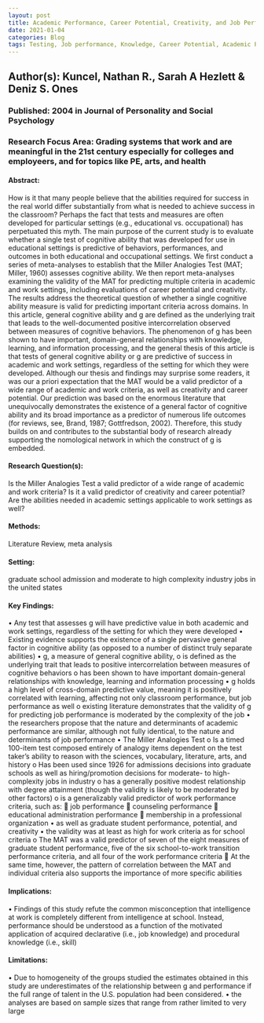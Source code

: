 ```yaml
---
layout: post
title: Academic Performance, Career Potential, Creativity, and Job Performance: Can One Construct Predict Them All?
date: 2021-01-04
categories: Blog
tags: Testing, Job performance, Knowledge, Career Potential, Academic Performance, Graduate School, g, Cognitive Ability
---
```


## Author(s): Kuncel, Nathan R., Sarah A Hezlett & Deniz S. Ones

### Published: 2004 in Journal of Personality and Social Psychology

### Research Focus Area: Grading systems that work and are meaningful in the 21st century especially for colleges and employeers, and for topics like PE, arts, and health

#### Abstract:
How is it that many people believe that the abilities required for success in the real world differ substantially from what is needed to achieve success in the classroom? Perhaps the fact that tests and measures are often developed for particular settings (e.g., educational vs. occupational) has perpetuated this myth. The main purpose of the current study is to evaluate whether a single test of cognitive ability that was developed for use in educational settings is predictive of behaviors, performances, and outcomes in both educational and occupational settings. We first conduct a series of meta-analyses to establish that the Miller Analogies Test (MAT; Miller, 1960) assesses cognitive ability. We then report meta-analyses examining the validity of the MAT for predicting multiple criteria in academic and work settings, including evaluations of career potential and creativity. The results address the theoretical question of whether a single cognitive ability measure is valid for predicting important criteria across domains. In this article, general cognitive ability and g are defined as the underlying trait that leads to the well-documented positive intercorrelation observed between measures of cognitive behaviors. The phenomenon of g has been shown to have important, domain-general relationships with knowledge, learning, and information processing, and the general thesis of this article is that tests of general cognitive ability or g are predictive of success in academic and work settings, regardless of the setting for which they were developed.  Although our thesis and findings may surprise some readers, it was our a priori expectation that the MAT would be a valid predictor of a wide range of academic and work criteria, as well as creativity and career potential. Our prediction was based on the enormous literature that unequivocally demonstrates the existence of a general factor of cognitive ability and its broad importance as a predictor of numerous life outcomes (for reviews, see, Brand, 1987; Gottfredson, 2002). Therefore, this study builds on and contributes to the substantial body of research already supporting the nomological network in which the construct of g is embedded. 


#### Research Question(s):
Is the Miller Analogies Test a valid predictor of a wide range of academic and work criteria? Is it a valid predictor of creativity and career potential? Are the abilities needed in academic settings applicable to work settings as well?


#### Methods:
Literature Review, meta analysis


#### Setting:
graduate school admission and moderate to high complexity industry jobs in the united states


#### Key Findings:
• Any test that assesses g will have predictive value in both academic and work settings, regardless of the setting for which they were developed • Existing evidence supports the existence of a single pervasive general factor in cognitive ability (as opposed to a number of distinct truly separate abilities) • g, a measure of general cognitive ability, o is defined as the underlying trait that leads to positive intercorrelation between measures of cognitive behaviors o has been shown to have important domain-general relationships with knowledge, learning and information processing • g holds a high level of cross-domain predictive value, meaning it is positively correlated with learning, affecting not only classroom performance, but job performance as well o existing literature demonstrates that the validity of g for predicting job performance is moderated by the complexity of the job • the researchers propose that the nature and determinants of academic performance are similar, although not fully identical, to the nature and determinants of job performance • The Miller Analogies Test o Is a timed 100-item test composed entirely of analogy items dependent on the test taker’s ability to reason with the sciences, vocabulary, literature, arts, and history o Has been used since 1926 for admissions decisions into graduate schools as well as hiring/promotion decisions for moderate- to high-complexity jobs in industry o has a generally positive modest relationship with degree attainment (though the validity is likely to be moderated by other factors) o is a generalizably valid predictor of work performance criteria, such as:  job performance  counseling performance  educational administration performance  membership in a professional organization • as well as graduate student performance, potential, and creativity • the validity was at least as high for work criteria as for school criteria o The MAT was a valid predictor of seven of the eight measures of graduate student performance, five of the six school-to-work transition performance criteria, and all four of the work performance criteria  At the same time, however, the pattern of correlation between the MAT and individual criteria also supports the importance of more specific abilities 


#### Implications:
• Findings of this study refute the common misconception that intelligence at work is completely different from intelligence at school. Instead, performance should be understood as a function of the motivated application of acquired declarative (i.e., job knowledge) and procedural knowledge (i.e., skill)


#### Limitations:
• Due to homogeneity of the groups studied the estimates obtained in this study are underestimates of the relationship between g and performance if the full range of talent in the U.S. population had been considered. • the analyses are based on sample sizes that range from rather limited to very large  


